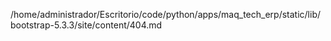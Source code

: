 /home/administrador/Escritorio/code/python/apps/maq_tech_erp/static/lib/bootstrap-5.3.3/site/content/404.md